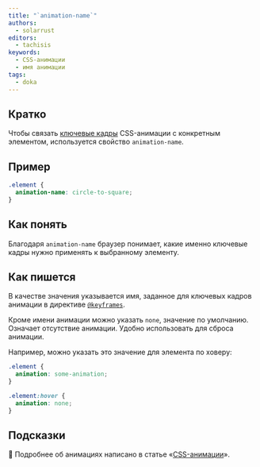 ```yaml
---
title: "`animation-name`"
authors:
  - solarrust
editors:
  - tachisis
keywords:
  - CSS-анимации
  - имя анимации
tags:
  - doka
---
```


## Кратко

Чтобы связать [ключевые кадры](/css/keyframes/) CSS-анимации с конкретным элементом, используется свойство `animation-name`.

## Пример

```css
.element {
  animation-name: circle-to-square;
}
```

## Как понять

Благодаря `animation-name` браузер понимает, какие именно ключевые кадры нужно применять к выбранному элементу.

## Как пишется

В качестве значения указывается имя, заданное для ключевых кадров анимации в директиве [`@keyframes`](/css/keyframes/).

Кроме имени анимации можно указать `none`, значение по умолчанию. Означает отсутствие анимации. Удобно использовать для сброса анимации.

Например, можно указать это значение для элемента по ховеру:

```css
.element {
  animation: some-animation;
}

.element:hover {
  animation: none;
}
```

## Подсказки

<aside>

🦄 Подробнее об анимациях написано в статье «[CSS-анимации](/css/animation/)».

</aside>
